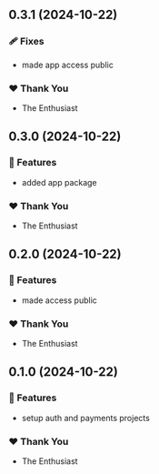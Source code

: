 ## 0.3.1 (2024-10-22)

### 🩹 Fixes

- made app access public

### ❤️  Thank You

- The Enthusiast

## 0.3.0 (2024-10-22)

### 🚀 Features

- added app package

### ❤️  Thank You

- The Enthusiast

## 0.2.0 (2024-10-22)

### 🚀 Features

- made access public

### ❤️  Thank You

- The Enthusiast

## 0.1.0 (2024-10-22)

### 🚀 Features

- setup auth and payments projects

### ❤️  Thank You

- The Enthusiast
